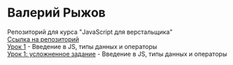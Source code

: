 # Валерий Рыжов
Репозиторий для курса "JavaScript для верстальщика"  
[Ссылка на репозиторий](https://github.com/ValeriyRV/valeriyrv.github.io)  
[Урок 1](https://valeriyrv.github.io/lesson_01/) - Введение в JS, типы данных и операторы  
[Урок 1: усложненное задание](https://valeriyrv.github.io/lesson_01_advanced/) - Введение в JS, типы данных и операторы  


